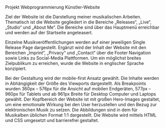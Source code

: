 Projekt Webprogrammierung
Künstler-Website

Ziel der Website ist die Darstellung meiner musikalischen Arbeiten. Thematisch ist die Website gegliedert in die Bereiche „Releases“, „Live“, „Studio“ und „About Me“. Die Bereiche sind über das Hauptmenü erreichbar und werden auf der Startseite angeteasert.

Einzelne Musikveröffentlichungen werden auf einer jeweiligen Single Release Page dargestellt. Ergänzt wird der Inhalt der Website mit den Bereichen „Imprint“, „Privacy“ und „Contact“ über die Footer Navigation sowie Links zu Social-Media Plattformen. Um ein möglichst breites Zielpublikum zu erreichen, wurde die Website in englischer Sprache konzipiert.

Bei der Gestaltung wird der mobile-first Ansatz gewählt. Die Inhalte werden in Abhängigkeit der Größe des Viewports dargestellt. Als Breakpoints wurden 360px – 576px für die Ansicht auf mobilen Endgeräten, 577px – 960px für Tablets und ab 961px Breite für Desktop Computer und Laptops gewählt.
Der Kopfbereich der Website ist mit großen Hero-Images gestaltet, um eine emotionale Wirkung bei den User herzustellen und den Bezug zur elektronischen Musik zu setzen. Die Abbildungen sind in dem für Musikalben üblichen Format 1:1 dargestellt. Die Website wird mittels HTML und CSS umgesetzt und barrierefrei gestaltet.
